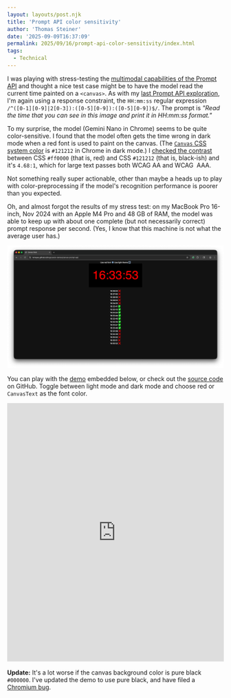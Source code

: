 ```yaml
---
layout: layouts/post.njk
title: 'Prompt API color sensitivity'
author: 'Thomas Steiner'
date: '2025-09-09T16:37:09'
permalink: 2025/09/16/prompt-api-color-sensitivity/index.html
tags:
  - Technical
---
```


I was playing with stress-testing the
[multimodal capabilities of the Prompt API](https://developer.chrome.com/docs/ai/prompt-api#multimodal_capabilities)
and thought a nice test case might be to have the model read the current time
painted on a `<canvas>`. As with my
[last Prompt API exploration](https://blog.tomayac.com/2025/09/03/for-all-thats-holy-can-you-just-leverage-the-web-please/#bonus),
I'm again using a response constraint, the `HH:mm:ss` regular expression
`/^([0-1][0-9]|2[0-3]):([0-5][0-9]):([0-5][0-9])$/`. The prompt is _"Read the
time that you can see in this image and print it in HH:mm:ss format."_

To my surprise, the model (Gemini Nano in Chrome) seems to be quite
color-sensitive. I found that the model often gets the time wrong in dark mode
when a red font is used to paint on the canvas. (The
[`Canvas` CSS system color](https://developer.mozilla.org/en-US/docs/Web/CSS/system-color#:~:text=color%20of%20controls.-,Canvas,-Background%20of%20application)
is `#121212` in Chrome in dark mode.) I
[checked the contrast](https://webaim.org/resources/contrastchecker/?fcolor=FF0000&bcolor=121212)
between CSS `#ff0000` (that is, red) and CSS `#121212` (that is, black-ish) and
it's `4.68:1`, which for large text passes both WCAG&nbsp;AA and WCAG &nbsp;AAA.

Not something really super actionable, other than maybe a heads up to play with
color-preprocessing if the model's recognition performance is poorer than you
expected.

Oh, and almost forgot the results of my stress test: on my MacBook Pro 16-inch,
Nov 2024 with an Apple M4 Pro and 48&nbsp;GB of RAM, the model was able to keep
up with about one complete (but not necessarily correct) prompt response per
second. (Yes, I know that this machine is not what the average user has.)

![Test case showing the model gets the time wrong in dark mode when a red font is used to paint on the canvas.](/images/canvas-prompt-api.png)

You can play with the
[demo](https://tomayac.github.io/blogccasion-demos/canvas-prompt-api/) embedded
below, or check out the
[source code](https://github.com/tomayac/blogccasion-demos/tree/main/canvas-prompt-api)
on GitHub. Toggle between light mode and dark mode and choose red or
`CanvasText` as the font color.

<iframe src="https://tomayac.github.io/blogccasion-demos/canvas-prompt-api/" allow="language-model" style="border: none; width: 100%; height: 600px;"></iframe>

**Update:** It's a lot worse if the canvas background color is pure black
`#000000`. I've updated the demo to use pure black, and have filed a
[Chromium bug](https://crbug.com/443950694).
